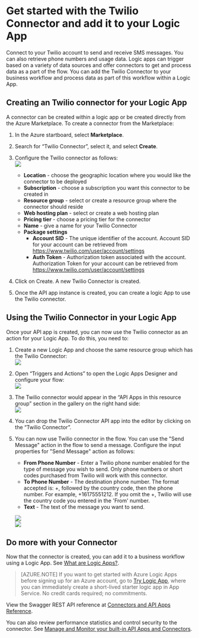 <properties
   pageTitle="Using the Twilio Connector in Logic Apps | Microsoft Azure App Service"
   description="How to create and configure the Twilio Connector or API app and use it in a logic app in Azure App Service"
   services="app-service\logic"
   documentationCenter=".net,nodejs,java"
   authors="anuragdalmia"
   manager="dwrede"
   editor=""/>

<tags
   ms.service="app-service-logic"
   ms.devlang="multiple"
   ms.topic="article"
   ms.tgt_pltfrm="na"
   ms.workload="integration"
   ms.date="11/30/2015"
   ms.author="sameerch"/>


# Get started with the Twilio Connector and add it to your Logic App
Connect to your Twilio account to send and receive SMS messages. You can also retrieve phone numbers and usage data. Logic apps can trigger based on a variety of data sources and offer connectors to get and process data as a part of the flow. You can add the Twilio Connector to your business workflow and process data as part of this workflow within a Logic App. 

## Creating an Twilio connector for your Logic App ##
A connector can be created within a logic app or be created directly from the Azure Marketplace. To create a connector from the Marketplace:  

1. In the Azure startboard, select **Marketplace**.
2. Search for “Twilio Connector”, select it, and select **Create**.
3. Configure the Twilio connector as follows:  
![][1]  
    - **Location** - choose the geographic location where you would like the connector to be deployed
    - **Subscription** - choose a subscription you want this connector to be created in
    - **Resource group** - select or create a resource group where the connector should reside
    - **Web hosting plan** - select or create a web hosting plan
    - **Pricing tier** - choose a pricing tier for the connector
    - **Name** - give a name for your Twilio Connector
    - **Package settings**
        - **Account SID** - The unique identifier of the account. Account SID for your account can be retrieved from <https://www.twilio.com/user/account/settings>
        - **Auth Token** - Authorization token associated with the account. Authorization Token for your account can be retrieved from <https://www.twilio.com/user/account/settings>


4.  Click on Create. A new Twilio Connector is created.
5.  Once the API app instance is created, you can create a logic App to use the Twilio connector.

## Using the Twilio Connector in your Logic App ##
Once your API app is created, you can now use the Twilio connector as an action for your Logic App. To do this, you need to:

1.  Create a new Logic App and choose the same resource group which has the Twilio Connector:  
![][2]
2.  Open “Triggers and Actions” to open the Logic Apps Designer and configure your flow:  
![][3]
3.  The Twilio connector would appear in the “API Apps in this resource group” section in the gallery on the right hand side:  
![][4]
4. You can drop the Twilio Connector API app into the editor by clicking on the “Twilio Connector”.

5.  You can now use Twilio connector in the flow. You can use the "Send Message" action in the flow to send a message. Configure the input properties for "Send Message" action as follows:
    - **From Phone Number** - Enter a Twilio phone number enabled for the type of message you wish to send. Only phone numbers or short codes purchased from Twilio will work with this connector.
    - **To Phone Number** - The destination phone number. The format accepted is: +, followed by the country code, then the phone number. For example, +16175551212. If you omit the +, Twilio will use the country code you entered in the 'From' number.
    - **Text** - The text of the message you want to send.

    ![][5]  
    ![][6]

## Do more with your Connector
Now that the connector is created, you can add it to a business workflow using a Logic App. See [What are Logic Apps?](app-service-logic-what-are-logic-apps.md).

>[AZURE.NOTE] If you want to get started with Azure Logic Apps before signing up for an Azure account, go to [Try Logic App](https://tryappservice.azure.com/?appservice=logic), where you can immediately create a short-lived starter logic app in App Service. No credit cards required; no commitments.

View the Swagger REST API reference at [Connectors and API Apps Reference](http://go.microsoft.com/fwlink/p/?LinkId=529766).

You can also review performance statistics and control security to the connector. See [Manage and Monitor your built-in API Apps and Connectors](app-service-logic-monitor-your-connectors.md).

<!--Image references-->
[1]: ./media/app-service-logic-connector-twilio/img1.PNG
[2]: ./media/app-service-logic-connector-twilio/img2.PNG
[3]: ./media/app-service-logic-connector-twilio/img3.png
[4]: ./media/app-service-logic-connector-twilio/img4.png
[5]: ./media/app-service-logic-connector-twilio/img5.PNG
[6]: ./media/app-service-logic-connector-twilio/img6.PNG

